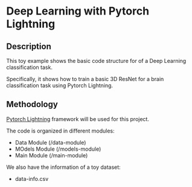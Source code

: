 # Deep Learning with Pytorch Lightning


## Description

This toy example shows the basic code structure for of a Deep Learning classification task.

Specifically, it shows how to train a basic 3D ResNet for a brain classification task using Pytorch Lightning. 


## Methodology

[Pytorch Lightning](https://pytorch-lightning.readthedocs.io/en/stable/starter/introduction.html) framework will be used for this project.

The code is organized in different modules:

- Data Module (/data-module)
- MOdels Module (/models-module)
- Main Module (/main-module)

We also have the information of a toy dataset:
- data-info.csv